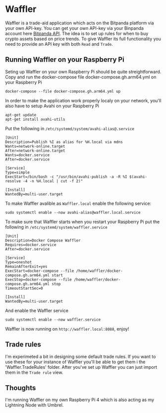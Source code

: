 # Waffler
Waffler is a trade-aid application which acts on the Bitpanda platform via your own API-key. You can get your own API-key via your Binpanda account here [Bitpanda API](https://exchange.bitpanda.com/account/keys). The idea is to set up rules for when to buy crypto assets based on price trends. To give Waffler its full functionality you need to provide an API key with both `Read` and `Trade`.

## Running Waffler on your Raspberry Pi
Seting up Waffler on your own Raspberry Pi should be quite streightforward. Copy and run the docker-compose file docker-compose.gh.arm64.yml on your Raspberry Pi
```
docker-compose --file docker-compose.gh.arm64.yml up
```
In order to make the application work properly localy on your network, you'll also have to setup Avahi on your Raspberry Pi
```
apt-get update
apt-get install avahi-utils
```
Put the following in `/etc/systemd/system/avahi-alias@.service`
```
[Unit]
Description=Publish %I as alias for %H.local via mdns
Wants=network-online.target
After=network-online.target
Wants=docker.service
After=docker.service

[Service]
Type=simple
ExecStart=/bin/bash -c "/usr/bin/avahi-publish -a -R %I $(avahi-resolve -4 -n %H.local | cut -f 2)"

[Install]
WantedBy=multi-user.target
```
To make Waffler avalible as `Waffler.local` enable the following service:
```
sudo systemctl enable --now avahi-alias@waffler.local.service
```
To make sure that Waffler starts when you restart your Raspberry Pi put the following in `/etc/systemd/system/waffler.service`
```
[Unit]
Description=Docker Compose Waffler
Requires=docker.service
After=docker.service

[Service]
Type=oneshot
RemainAfterExit=yes
ExecStart=docker-compose --file /home/waffler/docker-compose.gh.arm64.yml start
ExecStop=docker-compose --file /home/waffler/docker-compose.gh.arm64.yml stop
TimeoutStartSec=0

[Install]
WantedBy=multi-user.target
```
And enable the Waffler service
```
sudo systemctl enable --now waffler.service
```
Waffler is now running on `http://waffler.local:8088`, enjoy!


## Trade rules
I'm experimeted a bit in designing some default trade rules. If you want to use these for your instance of Waffler you'll be able to get them i the 'Waffler.TradeRules' folder. After you've set up Waffler you can just import them in the `Trade rule` view.

## Thoughts
I'm running Waffler on my own Raspberry Pi 4 which is also acting as my Lightning Node with Umbrel.

